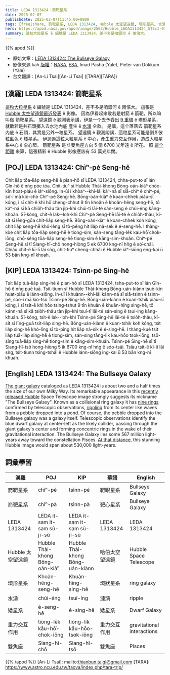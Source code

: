 ```yaml
---
title: LEDA 1313424：箭靶星系
date: 2025-02-07
publishdate: 2025-02-07T11:45:00+0800
tags: [free2share, 箭靶星系, LEDA 1313424, Hubble 太空望遠鏡, 環形星系, 水湧, 矮星系, 重力交互作用, 仝心環, 雙魚座]
hero: https://apod.nasa.gov/apod/image/2502/Hubble_LEDA1313424_STScI-01_1024.jpg
summary: 這粒大粒星系 ê 編號是 LEDA 1313424，差不多是咱銀河 ê 兩倍大。
---
```


{{% apod %}}

- 原始文章：[LEDA 1313424: The Bullseye Galaxy](https://apod.nasa.gov/apod/ap250207.html)
- 影像來源 kah [版權][copyright]：[NASA](https://www.nasa.gov/), [ESA](https://www.esa.int/), Imad Pasha (Yale), Pieter van Dokkum (Yale)
- 台文翻譯：[An-Li Tsai][An-Li Tsai] ([TARA][TARA])

## [漢羅] LEDA 1313424: 箭靶星系
[這粒大粒星系][The giant galaxy] ê 編號是 LEDA 1313424，差不多是咱銀河 ê 兩倍大。
這張是 [Hubble 太空望遠鏡最近發表][recently released Hubble] ê 影像。
因為伊看起來敢若是射箭 ê 箭靶，所以嘛叫做 箭靶星系。
望遠鏡 ê 觀測表示講，伊是一个去予舂出 [9 重環][nine rings] ê 環形星系，就敢若是共石頭擲入去水池內底 產生 ê [水湧][rippling] 仝款。
是講，這个落落去 箭靶星系 內底 ê 石頭，其實是另外一粒星系。
望遠鏡 ê 觀測閣講，這粒星系可能是倒爿彼粒藍色 ê 矮星系。
伊迵過這粒大粒星系 ê 中心，產生重力交互作用，造成大粒星系中心 ê 仝心環。
箭靶星系 是 tī 雙魚座方向 5 億 6700 光年遠 ê 所在。
照 [這个距離][At that distance] 來算，這張精彩 ê Hubble 影像應該有 53 萬光年闊。

## [POJ] LEDA 1313424: Chìⁿ-pé Seng-hē
Chit lia̍p tōa-lia̍p seng-hē ê pian-hō sī LEDA 1313424, chha-put-to sī lán Gîn-hô ê nn̄g pōe tōa.
Chit-tiuⁿ sī Hubble Thài-khong Bōng-oán-kiàⁿ chòe-kīn hoat-piáu ê iáⁿ-siōng.
In-ūi i khòaⁿ--khí-lâi káⁿ-ná sī siā-chìⁿ é chìⁿ-pé, só͘-í mā kiò-chò Chìⁿ-pé Seng-hē.
Bōng-oán-kiàⁿ ê koan-chhek piáu-sī kóng, i sī chi̍t-ê khì hō͘ cheng-chhut 9 tîn khoân ê khoân-hêng seng-hē, tō káⁿ-ná sī kā chio̍h-thâu tàn ji̍p-khì chúi-tî lāi-té sán-seng ê chúi-éng kāng-khoán.
Sī-kóng, chit-ê lak--loh-khì Chìⁿ-pé Seng-hē lāi-té ê chio̍h-thâu, kî-si̍t sī lēng-gōa chi̍t-lia̍p seng-hē.
Bōng-oán-kiàⁿ ê koan-chhek koh kóng, chit lia̍p seng-hē khó-lêng sī tò-pêng hit lia̍p nâ-sek ê é-seng-hē.
I thàng-kòe chit lia̍p tōa-lia̍p seng-hē ê tiong-sim, sán-seng tāng-le̍k kau-hō͘ chok-iōng, chō-sêng tōa-lia̍p seng-hē tiong-sim ê kāng-sim-khoân.
Chìⁿ-pé Seng-hē sī tī Siang-hî-chō hong-hiòng 5 ek 6700 kng-nî hn̄g ê só͘-chāi.
Chiàu chit-ê kī-lī lâi sǹg, chit-tiuⁿ cheng-chhái ê Hubble iáⁿ-siōng eng-kai ū 53 bān kng-nî khoah.

## [KIP] LEDA 1313424: Tsìnn-pé Sing-hē
Tsit lia̍p tuā-lia̍p sing-hē ê pian-hō sī LEDA 1313424, tsha-put-to sī lán Gîn-hô ê nn̄g puē tuā.
Tsit-tiunn sī Hubble Thài-khong Bōng-uán-kiànn tsuè-kīn huat-piáu ê iánn-siōng.
In-uī i khuànn--khí-lâi kánn-ná sī siā-tsìnn é tsìnn-pé, sóo-í mā kiò-tsò Tsìnn-pé Sing-hē.
Bōng-uán-kiànn ê kuan-tshik piáu-sī kóng, i sī tsi̍t-ê khì hōo tsing-tshut 9 tîn khuân ê khuân-hîng sing-hē, tō kánn-ná sī kā tsio̍h-thâu tàn ji̍p-khì tsuí-tî lāi-té sán-sing ê tsuí-íng kāng-khuán.
Sī-kóng, tsit-ê lak--loh-khì Tsìnn-pé Sing-hē lāi-té ê tsio̍h-thâu, kî-si̍t sī līng-guā tsi̍t-lia̍p sing-hē.
Bōng-uán-kiànn ê kuan-tshik koh kóng, tsit lia̍p sing-hē khó-lîng sī tò-pîng hit lia̍p nâ-sik ê é-sing-hē.
I thàng-kuè tsit lia̍p tuā-lia̍p sing-hē ê tiong-sim, sán-sing tāng-li̍k kau-hōo tsok-iōng, tsō-sîng tuā-lia̍p sing-hē tiong-sim ê kāng-sim-khuân.
Tsìnn-pé Sing-hē sī tī Siang-hî-tsō hong-hiòng 5 ik 6700 kng-nî hn̄g ê sóo-tsāi.
Tsiàu tsit-ê kī-lī lâi sǹg, tsit-tiunn tsing-tshái ê Hubble iánn-siōng ing-kai ū 53 bān kng-nî khuah.

## [English] LEDA 1313424: The Bullseye Galaxy
[The giant galaxy][The giant galaxy] cataloged as LEDA 1313424 is about two and a half times the size of our own Milky Way.
Its remarkable appearance in this [recently released Hubble][recently released Hubble] Space Telescope image strongly suggests its nickname "The Bullseye Galaxy".
Known as a collisional ring galaxy it has [nine rings][nine rings] confirmed by telescopic observations, [rippling][rippling] from its center like waves from a pebble dropped into a pond.
Of course, the pebble dropped into the Bullseye galaxy was a galaxy itself.
Telescopic observations identify the blue dwarf galaxy at center-left as the likely collider, passing through the giant galaxy's center and forming concentric rings in the wake of their gravitational interaction.
The Bullseye Galaxy lies some 567 million light-years away toward the constellation Pisces.
[At that distance][At that distance], this stunning Hubble image would span about 530,000 light-years.

## 詞彙學習
|漢羅|POJ|KIP|華語|English|
|-|-|-|-|-|
| 箭靶星系 | chìⁿ-pé | tsìnn-pé | 靶眼星系 | Bullseye Galaxy |
| 箭靶星系 | chìⁿ-pà | tsìnn-pà | 靶心星系 | Bullseye Galaxy |
| LEDA 1313424 | LEDA it-sam it-sam sù-jī-sù | LEDA it-sam it-sam sù-jī-sù | LEDA 1313424 | LEDA 1313424 |
| Hubble 太空望遠鏡 | Hubble Thài-khong Bōng-oán-kiàⁿ | Hubble Thài-khong Bōng-uán-kiànn | 哈伯太空望遠鏡 | Hubble Space Telescope |
| 環形星系 | Khoân-hêng-seng-hē | Khuân-hîng-sing-hē | 環狀星系 | ring galaxy |
| 水湧 | chúi-éng | tsuí-íng | 漣漪 | ripple |
| 矮星系 | é-seng-hē | é-sing-hē | 矮星系 | Dwarf Galaxy |
| 重力交互作用 | tiōng-le̍k kāu-hō͘-chok-iōng | tiōng-li̍k kāu-hōo-tsok-iōng | 重力交互作用 | gravitational interactions || 仝心環 | kāng-sim-khoân | kāng-sim-khuân | 同心環 | concentric rings |
| 雙魚座 | Siang-hî-chō | Siang-hî-tsō | 雙魚座 | Pisces |

{{% /apod %}}
[An-Li Tsai]: mailto:thianbun.taigi@gmail.com
[TARA]: https://www.astro.ncu.edu.tw/taova/index.php/tara-trip/

[copyright]: https://apod.nasa.gov/apod/fap/lib/about_apod.html#srapply
[License3]: https://creativecommons.org/licenses/by-nc-nd/3.0/
[License2]:https://creativecommons.org/licenses/by-nc-nd/2.0/

[The giant galaxy]:https://iopscience.iop.org/article/10.3847/2041-8213/ad9f5c
[recently released Hubble]:https://hubblesite.org/contents/news-releases/2025/news-2025-006
[nine rings]:https://hubblesite.org/contents/media/images/2025/006/01JH3M8FV7QTE0NTS9YEP6722W
[rippling]:https://apod.nasa.gov/apod/ap220824.html
[At that distance]:https://hubblesite.org/contents/media/images/2025/006/01JJADPV8HK2BGG1T12HDSVKT5
